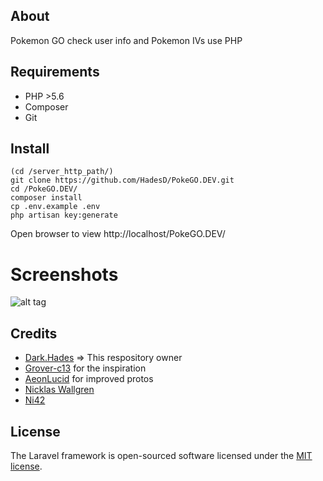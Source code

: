 ## About

Pokemon GO check user info and Pokemon IVs use PHP

## Requirements

- PHP >5.6
- Composer
- Git

## Install

```
(cd /server_http_path/)
git clone https://github.com/HadesD/PokeGO.DEV.git
cd /PokeGO.DEV/
composer install
cp .env.example .env
php artisan key:generate
```
Open browser to view
http://localhost/PokeGO.DEV/

# Screenshots

![alt tag](http://i.imgur.com/FTlDNell.png)

## Credits
- [Dark.Hades](https://github.com/HadesD) => This respository owner
- [Grover-c13](https://github.com/Grover-c13) for the inspiration
- [AeonLucid](https://github.com/AeonLucid/POGOProtos) for improved protos
- [Nicklas Wallgren](https://github.com/NicklasWallgren)
- [Ni42](https://github.com/Ni42)

## License

The Laravel framework is open-sourced software licensed under the [MIT license](http://opensource.org/licenses/MIT).
